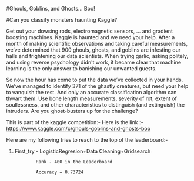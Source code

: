 #Ghouls, Goblins, and Ghosts... Boo!

#Can you classify monsters haunting Kaggle?

Get out your dowsing rods, electromagnetic sensors, … and gradient boosting machines. Kaggle is haunted and we need your help. After a month of making scientific observations and taking careful measurements, we’ve determined that 900 ghouls, ghosts, and goblins are infesting our halls and frightening our data scientists. When trying garlic, asking politely, and using reverse psychology didn't work, it became clear that machine learning is the only answer to banishing our unwanted guests.

So now the hour has come to put the data we’ve collected in your hands. We’ve managed to identify 371 of the ghastly creatures, but need your help to vanquish the rest. And only an accurate classification algorithm can thwart them. Use bone length measurements, severity of rot, extent of soullessness, and other characteristics to distinguish (and extinguish) the intruders. Are you ghost-busters up for the challenge?

This is part of the kaggle competition:-
Here is the link :-
https://www.kaggle.com/c/ghouls-goblins-and-ghosts-boo

Here are my following tries to reach to the top of the leaderboard:-

1. First_try - LogisticRegresion+Data Cleaning+Gridsearch

               Rank - 400 in the Leaderboard
               
               Accuracy = 0.73724
